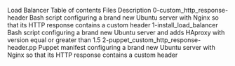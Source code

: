 Load Balancer
Table of contents
Files	Description
0-custom_http_response-header	Bash script configuring a brand new Ubuntu server with Nginx so that its HTTP response contains a custom header
1-install_load_balancer	Bash script configuring a brand new Ubuntu server and adds HAproxy with version equal or greater than 1.5
2-puppet_custom_http_response-header.pp	Puppet manifest configuring a brand new Ubuntu server with Nginx so that its HTTP response contains a custom header
